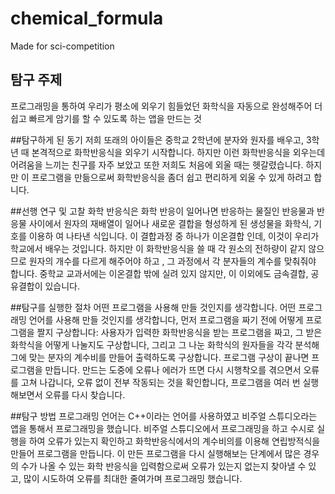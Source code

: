 # chemical_formula 
Made for sci-competition

## 탐구 주제
프로그래밍을 통하여 우리가 평소에 외우기 힘들었던 화학식을 자동으로 완성해주어 더 쉽고 빠르게 암기를 할 수 있도록 하는 앱을 만드는 것

##탐구하게 된 동기
저희 또래의 아이들은 중학교 2학년에 분자와 원자를 배우고, 3학년 때 본격적으로 화학반응식을 외우기 시작합니다.
하지만 이런 화학반응식을 외우는데 어려움을 느끼는 친구를 자주 보았고 또한 저희도 처음에 외울 때는 헷갈렸습니다.
하지만 이 프로그램을 만듦으로써 화학반응식을 좀더 쉽고 편리하게 외울 수 있게 하려고 합니다.

##선행 연구 및 고찰 
화학 반응식은 화학 반응이 일어나면 반응하는 물질인 반응물과 반응물 사이에서 원자의 재배열이 일어나 새로운 결합을 형성하게 된 생성물을 화학식, 기호를 이용하
여 나타낸 식입니다.
이 결합과정 중 하나가 이온결합 인데, 이것이 우리가 학교에서 배우는 것입니다. 하지만 이 화학반응식을 쓸 때 각 원소의  전하량이 같지 않으므로 원자의 개수를 
다르게 해주어야 하고 , 그 과정에서 각 분자들의 계수를 맞춰줘야 합니다. 
중학교 교과서에는 이온결합 밖에 실려 있지 않지만, 이 이외에도 금속결합, 공유결합이 있습니다.

##탐구를 실행한 절차 
어떤 프로그램을 사용해 만들 것인지를 생각합니다.
어떤 프로그래밍 언어를 사용해 만들 것인지를 생각합니다,
먼저 프로그램을 짜기 전에 어떻게 프로그램을 짤지 구상합니다:
사용자가 입력한 화학반응식을 받는 프로그램을 짜고, 그 받은 화학식을 어떻게 나눌지도 구상합니다,
그리고 그 나눈 화학식의 원자들을 각각 분석해 그에 맞는 분자의 계수비를 만들어 출력하도록 구상합니다.
프로그램 구상이 끝나면 프로그램을 만듭니다.
만드는 도중에 오류나 에러가 뜨면 다시 시행착오를 겪으면서 오류를 고쳐 나갑니다,
오류 없이 전부 작동되는 것을 확인합니다,
프로그램을 여러 번 실행해보면서 오류를 다시 찾습니다.

##탐구 방법
프로그래밍 언어는 C++이라는 언어를 사용하였고 비주얼 스튜디오라는 앱을 통해서 프로그래밍을 했습니다.
비주얼 스튜디오에서 프로그래밍을 하고 수시로 실행을 하여 오류가 있는지 확인하고 화학반응식에서의 계수비의를 이용해 연립방적식을 만들어 프로그램을
만듭니다.
이 만든 프로그램을 다시 실행해보는 단계에서 많은 경우의 수가 나올 수 있는 화학 반응식을 입력함으로써 오류가 있는지 없는지 찾아낼 수 있고, 많이 시도하여
오류를 최대한 줄여가며 프로그래밍 했습니다.
